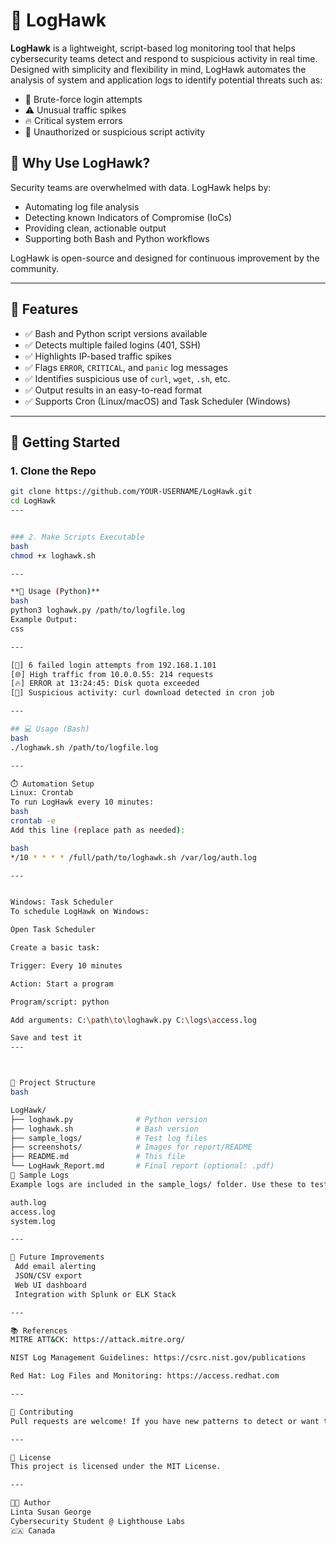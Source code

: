 # 🦅 LogHawk

**LogHawk** is a lightweight, script-based log monitoring tool that helps cybersecurity teams detect and respond to suspicious activity in real time. Designed with simplicity and flexibility in mind, LogHawk automates the analysis of system and application logs to identify potential threats such as:

- 🛑 Brute-force login attempts  
- ⚠️ Unusual traffic spikes  
- 🔥 Critical system errors  
- 🦠 Unauthorized or suspicious script activity  

## 📌 Why Use LogHawk?

Security teams are overwhelmed with data. LogHawk helps by:
- Automating log file analysis
- Detecting known Indicators of Compromise (IoCs)
- Providing clean, actionable output
- Supporting both Bash and Python workflows

LogHawk is open-source and designed for continuous improvement by the community.

---

## 🧰 Features

- ✅ Bash and Python script versions available
- ✅ Detects multiple failed logins (401, SSH)
- ✅ Highlights IP-based traffic spikes
- ✅ Flags `ERROR`, `CRITICAL`, and `panic` log messages
- ✅ Identifies suspicious use of `curl`, `wget`, `.sh`, etc.
- ✅ Output results in an easy-to-read format
- ✅ Supports Cron (Linux/macOS) and Task Scheduler (Windows)

---

## 🚀 Getting Started

### 1. Clone the Repo

```bash
git clone https://github.com/YOUR-USERNAME/LogHawk.git
cd LogHawk
---


### 2. Make Scripts Executable
bash
chmod +x loghawk.sh

---

**🐍 Usage (Python)**
bash
python3 loghawk.py /path/to/logfile.log
Example Output:
css

---

[🔐] 6 failed login attempts from 192.168.1.101
[🌐] High traffic from 10.0.0.55: 214 requests
[🔥] ERROR at 13:24:45: Disk quota exceeded
[🦠] Suspicious activity: curl download detected in cron job

---

## 💻 Usage (Bash)
bash
./loghawk.sh /path/to/logfile.log

---

⏱️ Automation Setup
Linux: Crontab
To run LogHawk every 10 minutes:
bash
crontab -e
Add this line (replace path as needed):

bash
*/10 * * * * /full/path/to/loghawk.sh /var/log/auth.log

---


Windows: Task Scheduler
To schedule LogHawk on Windows:

Open Task Scheduler

Create a basic task:

Trigger: Every 10 minutes

Action: Start a program

Program/script: python

Add arguments: C:\path\to\loghawk.py C:\logs\access.log

Save and test it
---



📂 Project Structure
bash

LogHawk/
├── loghawk.py              # Python version
├── loghawk.sh              # Bash version
├── sample_logs/            # Test log files
├── screenshots/            # Images for report/README
├── README.md               # This file
└── LogHawk_Report.md       # Final report (optional: .pdf)
🧪 Sample Logs
Example logs are included in the sample_logs/ folder. Use these to test:

auth.log
access.log
system.log

---

🔄 Future Improvements
 Add email alerting
 JSON/CSV export
 Web UI dashboard
 Integration with Splunk or ELK Stack

---

📚 References
MITRE ATT&CK: https://attack.mitre.org/

NIST Log Management Guidelines: https://csrc.nist.gov/publications

Red Hat: Log Files and Monitoring: https://access.redhat.com

---

🤝 Contributing
Pull requests are welcome! If you have new patterns to detect or want to optimize the tool, feel free to contribute.

---

📄 License
This project is licensed under the MIT License.

---

👨‍💻 Author
Linta Susan George
Cybersecurity Student @ Lighthouse Labs
🇨🇦 Canada

